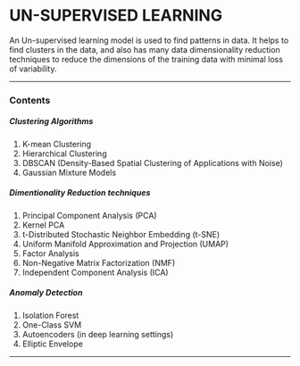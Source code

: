 # UN-SUPERVISED LEARNING

An Un-supervised learning model is used to find patterns in data. It helps to find clusters in the data, and also has many data dimensionality reduction techniques to reduce the dimensions of the training data with minimal loss of variability.

---

### Contents

##### Clustering Algorithms

1. K-mean Clustering
2. Hierarchical Clustering
3. DBSCAN (Density-Based Spatial Clustering of Applications with Noise)
4. Gaussian Mixture Models

##### Dimentionality Reduction techniques

1. Principal Component Analysis (PCA)
2. Kernel PCA
3. t-Distributed Stochastic Neighbor Embedding (t-SNE)
4. Uniform Manifold Approximation and Projection (UMAP)
5. Factor Analysis
6. Non-Negative Matrix Factorization (NMF)
7. Independent Component Analysis (ICA)

##### Anomaly Detection

1. Isolation Forest
2. One-Class SVM
3. Autoencoders (in deep learning settings)
4. Elliptic Envelope

---
